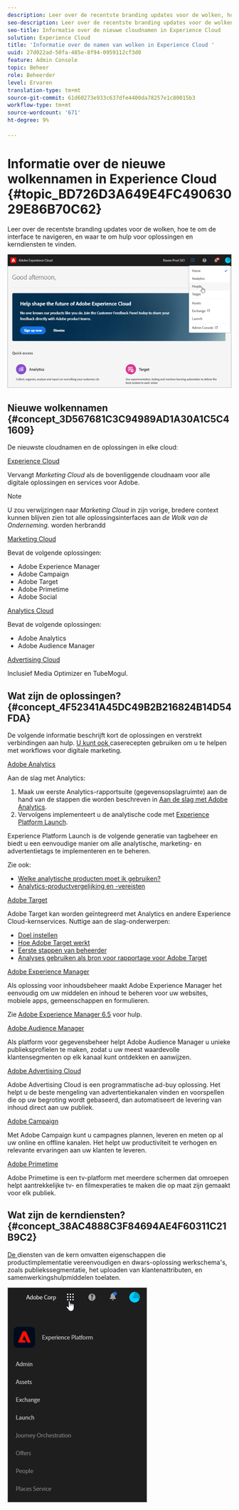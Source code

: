 ```yaml
---
description: Leer over de recentste branding updates voor de wolken, hoe te om de interface te navigeren, en waar te om hulp voor oplossingen en kerndiensten te vinden.
seo-description: Leer over de recentste branding updates voor de wolken, hoe te om de interface te navigeren, en waar te om hulp voor oplossingen en kerndiensten te vinden.
seo-title: Informatie over de nieuwe cloudnamen in Experience Cloud
solution: Experience Cloud
title: 'Informatie over de namen van wolken in Experience Cloud '
uuid: 27d022ad-50fa-485e-8f94-0959112cf3d0
feature: Admin Console
topic: Beheer
role: Beheerder
level: Ervaren
translation-type: tm+mt
source-git-commit: 61d60273e933c637dfe4400da78257e1c80015b3
workflow-type: tm+mt
source-wordcount: '671'
ht-degree: 9%

---
```



# Informatie over de nieuwe wolkennamen in Experience Cloud {#topic_BD726D3A649E4FC49063029E86B70C62}

Leer over de recentste branding updates voor de wolken, hoe te om de interface te navigeren, en waar te om hulp voor oplossingen en kerndiensten te vinden.

![](assets/cloud-pulldown.png)

## Nieuwe wolkennamen {#concept_3D567681C3C94989AD1A30A1C5C41609}

De nieuwste cloudnamen en de oplossingen in elke cloud:

[Experience Cloud](https://www.adobe.com/experience-cloud.html?promoid=FZPQZ2HS&amp;mv=other)

Vervangt *Marketing Cloud* als de bovenliggende cloudnaam voor alle digitale oplossingen en services voor Adobe.

>[!NOTE]
>
>U zou verwijzingen naar *Marketing Cloud* in zijn vorige, bredere context kunnen blijven zien tot alle oplossingsinterfaces aan *de Wolk van de Onderneming.* worden herbrandd

[Marketing Cloud](https://www.adobe.com/nl/marketing-cloud.html)

Bevat de volgende oplossingen:

* Adobe Experience Manager
* Adobe Campaign
* Adobe Target
* Adobe Primetime
* Adobe Social

[Analytics Cloud](https://www.adobe.com/data-analytics-cloud.html)

Bevat de volgende oplossingen:

* Adobe Analytics
* Adobe Audience Manager

[Advertising Cloud](https://www.adobe.com/advertising-cloud.html)

Inclusief Media Optimizer en TubeMogul.

## Wat zijn de oplossingen? {#concept_4F52341A45DC49B2B216824B14D54FDA}

De volgende informatie beschrijft kort de oplossingen en verstrekt verbindingen aan hulp. [U kunt ook ](https://helpx.adobe.com/marketing-cloud/how-to/use-cases.html) caserecepten gebruiken om u te helpen met workflows voor digitale marketing.

[Adobe Analytics](https://docs.adobe.com/content/help/nl-NL/analytics/landing/home.html)

Aan de slag met Analytics:

1. Maak uw eerste Analytics-rapportsuite (gegevensopslagruimte) aan de hand van de stappen die worden beschreven in [Aan de slag met Adobe Analytics](https://docs.adobe.com/content/help/en/analytics/analyze/analysis-workspace/home.html).
1. Vervolgens implementeert u de analytische code met [Experience Platform Launch](https://docs.adobe.com/content/help/en/launch/using/intro/get-started/quick-start.html).

Experience Platform Launch is de volgende generatie van tagbeheer en biedt u een eenvoudige manier om alle analytische, marketing- en advertentietags te implementeren en te beheren.

Zie ook:

* [Welke analytische producten moet ik gebruiken?](https://docs.adobe.com/content/help/en/analytics/admin/admin-overview/which-analytics-tool.html)
* [Analytics-productvergelijking en -vereisten](https://docs.adobe.com/content/help/en/analytics/admin/admin-overview/analytics-product-comparison.html)

[Adobe Target](https://docs.adobe.com/content/help/en/target/using/target-home.html)

Adobe Target kan worden geïntegreerd met Analytics en andere Experience Cloud-kernservices. Nuttige aan de slag-onderwerpen:

* [Doel instellen](https://docs.adobe.com/content/help/en/target/using/administer/administrating-target.html)
* [Hoe Adobe Target werkt](https://docs.adobe.com/content/help/en/target/using/introduction/how-target-works.html)
* [Eerste stappen van beheerder](https://docs.adobe.com/content/help/en/target/using/administer/start-target.html)
* [Analyses gebruiken als bron voor rapportage voor Adobe Target](https://docs.adobe.com/content/help/nl-NL/target/using/integrate/a4t/a4t.html)

[Adobe Experience Manager](https://helpx.adobe.com/nl/support/experience-manager/6-5.html)

Als oplossing voor inhoudsbeheer maakt Adobe Experience Manager het eenvoudig om uw middelen en inhoud te beheren voor uw websites, mobiele apps, gemeenschappen en formulieren.

Zie [Adobe Experience Manager 6.5](https://helpx.adobe.com/support/experience-manager/6-5.html) voor hulp.

[Adobe Audience Manager](https://docs.adobe.com/content/help/en/audience-manager/user-guide/aam-home.html)

Als platform voor gegevensbeheer helpt Adobe Audience Manager u unieke publieksprofielen te maken, zodat u uw meest waardevolle klantensegmenten op elk kanaal kunt ontdekken en aanwijzen.

[Adobe Advertising Cloud](https://docs.adobe.com/content/help/en/release-notes/experience-cloud/current.html#adcloud)

Adobe Advertising Cloud is een programmatische ad-buy oplossing. Het helpt u de beste mengeling van advertentiekanalen vinden en voorspellen die op uw begroting wordt gebaseerd, dan automatiseert de levering van inhoud direct aan uw publiek.

[Adobe Campaign](https://docs.adobe.com/content/help/en/campaign-standard/using/getting-started/about-adobe-campaign/campaign-orchestration.html)

Met Adobe Campaign kunt u campagnes plannen, leveren en meten op al uw online en offline kanalen. Het helpt uw productiviteit te verhogen en relevante ervaringen aan uw klanten te leveren.

[Adobe Primetime](https://help.adobe.com/en_US/primetime/)

Adobe Primetime is een tv-platform met meerdere schermen dat omroepen helpt aantrekkelijke tv- en filmexperaties te maken die op maat zijn gemaakt voor elk publiek.

## Wat zijn de kerndiensten? {#concept_38AC4888C3F84694AE4F60311C21B9C2}

[De ](https://docs.adobe.com/content/help/en/core-services/interface/about-core-services/core-services-landing.html) diensten van de kern omvatten eigenschappen die productimplementatie vereenvoudigen en dwars-oplossing werkschema&#39;s, zoals publiekssegmentatie, het uploaden van klantenattributen, en samenwerkingshulpmiddelen toelaten.

![](assets/core-services.png)
